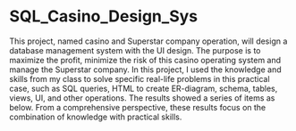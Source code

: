 # SQL_Casino_Design_Sys
This project, named casino and Superstar company operation, will design a database management system with the UI design. The purpose is to maximize the profit, minimize the risk of this casino operating system and manage the Superstar company. In this project, I used the knowledge and skills from my class to solve specific real-life problems in this practical case, such as SQL queries, HTML to create ER-diagram, schema, tables, views, UI, and other operations. The results showed a series of items as below. From a comprehensive perspective, these results focus on the combination of knowledge with practical skills.
